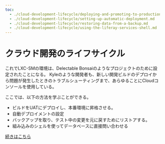 ```yaml
---
toc:
  - ./cloud-development-lifecycle/deploying-and-promoting-to-production.md
  - ./cloud-development-lifecycle/setting-up-automatic-deployment.md
  - ./cloud-development-lifecycle/restoring-data-from-a-backup.md
  - ./cloud-development-lifecycle/using-the-liferay-services-shell.md
---
```

# クラウド開発のライフサイクル

これでLXC-SMの環境は、Delectable Bonsaiのようなプロジェクトのために設定されたことになる。 Kyleのような開発者も、新しい開発ビルドのデプロイから問題が発生したときのトラブルシューティングまで、あらゆることにCloudコンソールを使用している。

ここでは、以下の方法を学ぶことができる。

* ビルドをUATにデプロイし、本番環境に昇格させる。
* 自動デプロイメントの設定
* バックアップを取り、テスト中の変更を元に戻すためにリストアする。
* 組み込みのシェルを使ってデータベースに直接問い合わせる

[続きはこちら](./cloud-development-lifecycle/deploying-and-promoting-to-production.md)
